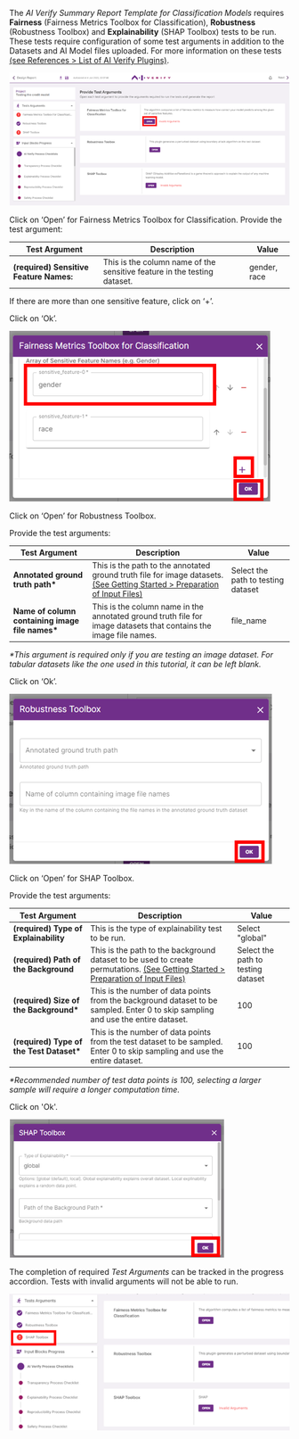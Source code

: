 The _AI Verify Summary Report Template for Classification Models_ requires **Fairness** (Fairness Metrics Toolbox for Classification), **Robustness** (Robustness Toolbox) and **Explainability** (SHAP Toolbox) tests to be run. These tests require configuration of some test arguments in addition to the Datasets and AI Model files uploaded. For more information on these tests [(see References > List of AI Verify Plugins)](#).

![test-args](../../res/test-ai-model-generate-report/input-block-3.png)

Click on ‘Open’ for Fairness Metrics Toolbox for Classification. Provide the test argument:

| Test Argument                           | Description                                                              | Value | 
| --------------------------------------- | ------------------------------------------------------------------------ | ----- |
| **(required) Sensitive Feature Names:** | This is the column name of the sensitive feature in the testing dataset. | gender, race |

If there are more than one sensitive feature, click on ‘+’.

Click on ‘Ok’.

![sensitive-feature](../../res/test-ai-model-generate-report/fmt.png)

Click on ‘Open’ for Robustness Toolbox.

Provide the test arguments:

| Test Argument                                    | Description                                                                                                                                                                       | Value |
| ------------------------------------------------ | --------------------------------------------------------------------------------------------------------------------------------------------------------------------------------- | --- |
| **Annotated ground truth path\***                | This is the path to the annotated ground truth file for image datasets. [(See Getting Started > Preparation of Input Files)](../../getting-started/preparation-of-input-files.md) | Select the path to testing dataset |
| **Name of column containing image file names\*** | This is the column name in the annotated ground truth file for image datasets that contains the image file names.                                                                 | file_name |

_\*This argument is required only if you are testing an image dataset. For tabular datasets like the one used in this tutorial, it can be left blank._

Click on ‘Ok’.

![robustness-toolbox](../../res/test-ai-model-generate-report/rt.png)

Click on ‘Open’ for SHAP Toolbox.

Provide the test arguments:

| Test Argument                             | Description                                                                                                                                                                             | Value | 
| ----------------------------------------- | --------------------------------------------------------------------------------------------------------------------------------------------------------------------------------------- | -----|
| **(required) Type of Explainability**     | This is the type of explainability test to be run.                                                                                                                                      | Select "global" |
| **(required) Path of the Background**     | This is the path to the background dataset to be used to create permutations. [(See Getting Started > Preparation of Input Files)](../../getting-started/preparation-of-input-files.md) | Select the path to testing dataset |
| **(required) Size of the Background\***   | This is the number of data points from the background dataset to be sampled. Enter 0 to skip sampling and use the entire dataset.                                                       | 100 |
| **(required) Type of the Test Dataset\*** | This is the number of data points from the test dataset to be sampled. Enter 0 to skip sampling and use the entire dataset.                                                             | 100 |

_\*Recommended number of test data points is 100, selecting a larger sample will require a longer computation time._

Click on 'Ok'.

![shap-toolbox](../../res/test-ai-model-generate-report/shap.png)

The completion of required *Test Arguments* can be tracked in the progress accordion. Tests with invalid arguments will not be able to run.

![invalid-arg](../../res/test-ai-model-generate-report/input-block-4.png)
